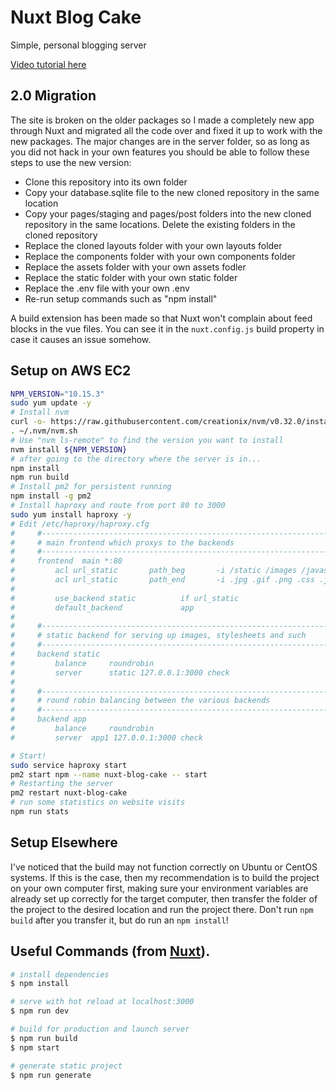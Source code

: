 # Nuxt Blog Cake

Simple, personal blogging server

[Video tutorial here](https://youtu.be/lZNgMfSHt74)

## 2.0 Migration
The site is broken on the older packages so I made a completely new app through Nuxt and migrated all the code over and fixed it up to work with the new packages. The major changes are in the server folder, so as long as you did not hack in your own features you should be able to follow these steps to use the new version:

* Clone this repository into its own folder
* Copy your database.sqlite file to the new cloned repository in the same location 
* Copy your pages/staging and pages/post folders into the new cloned repository in the same locations. Delete the existing folders in the cloned repository 
* Replace the cloned layouts folder with your own layouts folder
* Replace the components folder with your own components folder
* Replace the assets folder with your own assets fodler
* Replace the static folder with your own static folder
* Replace the .env file with your own .env
* Re-run setup commands such as "npm install"

A build extension has been made so that Nuxt won't complain about feed blocks in the vue files. You can see it in the `nuxt.config.js` build property in case it causes an issue somehow.

## Setup on AWS EC2
```bash
NPM_VERSION="10.15.3"
sudo yum update -y
# Install nvm 
curl -o- https://raw.githubusercontent.com/creationix/nvm/v0.32.0/install.sh | bash
. ~/.nvm/nvm.sh
# Use "nvm ls-remote" to find the version you want to install
nvm install ${NPM_VERSION}
# after going to the directory where the server is in...
npm install 
npm run build
# Install pm2 for persistent running
npm install -g pm2 
# Install haproxy and route from port 80 to 3000
sudo yum install haproxy -y
# Edit /etc/haproxy/haproxy.cfg
#     #---------------------------------------------------------------------
#     # main frontend which proxys to the backends
#     #---------------------------------------------------------------------
#     frontend  main *:80
#         acl url_static       path_beg       -i /static /images /javascript /stylesheets
#         acl url_static       path_end       -i .jpg .gif .png .css .js
#     
#         use_backend static          if url_static
#         default_backend             app
#     
#     #---------------------------------------------------------------------
#     # static backend for serving up images, stylesheets and such
#     #---------------------------------------------------------------------
#     backend static
#         balance     roundrobin
#         server      static 127.0.0.1:3000 check
#     
#     #---------------------------------------------------------------------
#     # round robin balancing between the various backends
#     #---------------------------------------------------------------------
#     backend app
#         balance     roundrobin
#         server  app1 127.0.0.1:3000 check

# Start!
sudo service haproxy start
pm2 start npm --name nuxt-blog-cake -- start
# Restarting the server
pm2 restart nuxt-blog-cake
# run some statistics on website visits
npm run stats
```

## Setup Elsewhere
I've noticed that the build may not function correctly on Ubuntu or CentOS systems. If this is the case, then my recommendation is to build the project on your own computer first, making sure your environment variables are already set up correctly for the target computer, then transfer the folder of the project to the desired location and run the project there. Don't run `npm build` after you transfer it, but do run an `npm install`!

## Useful Commands (from [Nuxt](https://nuxtjs.org)).

``` bash
# install dependencies
$ npm install

# serve with hot reload at localhost:3000
$ npm run dev

# build for production and launch server
$ npm run build
$ npm start

# generate static project
$ npm run generate
```
